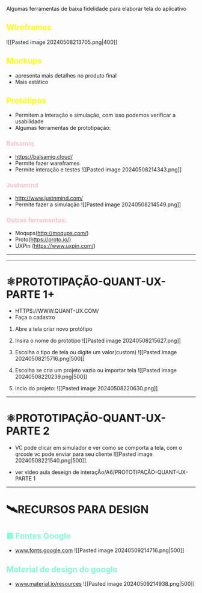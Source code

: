 Algumas ferramentas de baixa fidelidade para elaborar tela do aplicativo

## <span style="color:yellow">Wireframes</span>
![[Pasted image 20240508213705.png|400]]
## <span style="color:yellow">Mockups</span>
- apresenta mais detalhes no produto final
- Mais estático

## <span style="color:yellow">Protótipos</span>
- Permitem a interação e simulação, com isso podemos verificar a usabilidade
- Algumas ferramentas de prototipação:
### <span style="color:pink">Balsamiq</span> 
- https://balsamiq.cloud/
- Permite fazer wareframes
- Permite interação e testes
![[Pasted image 20240508214343.png]]
### <span style="color:pink">Justnmind</span> 
- http://www.justnmind.com/
- Permite fazer a simulação
![[Pasted image 20240508214549.png]]
### <span style="color:pink">Outras ferramentas:</span> 
- Moqups(http://moqups.com/)
- Proto(https://proto.io/)
- UXPin (https://www.uxpin.com/)
---
---
# ⚛PROTOTIPAÇÃO-QUANT-UX-PARTE 1+
- HTTPS://WWW.QUANT-UX.COM/
- Faça o cadastro

1. Abre a tela criar novo protótipo
2. Insira o nome do protótipo
![[Pasted image 20240508215627.png]]
3. Escolha o tipo de tela ou digite um valor(custom)
![[Pasted image 20240508215716.png|500]]

4. Escolha se cria um projeto vazio ou importar tela
![[Pasted image 20240508220239.png|500]]
5. incio do projeto:
![[Pasted image 20240508220630.png]]
---
# ⚛PROTOTIPAÇÃO-QUANT-UX-PARTE 2

- VC pode clicar em simulador e ver como se comporta a tela, com o qrcode vc pode enviar para seu cliente
![[Pasted image 20240508221540.png|500]].

- ver video aula deseign de interaçÃo/A6/PROTOTIPAÇÃO-QUANT-UX-PARTE 1
----
# 🛰RECURSOS PARA DESIGN

## <span style="color:aquamarine">■ Fontes Google</span>
- www.fonts.google.com
![[Pasted image 20240509214716.png|500]]

## <span style="color:aquamarine">Material de design do google</span>
- www.material.io/resources
![[Pasted image 20240509214938.png|500]]
